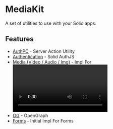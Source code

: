 # MediaKit

A set of utilities to use with your Solid apps.

## Features

- [AuthPC](./packages/authpc/solid/README.md) - Server Action Utility
- [Authentication](./packages/auth/solid) - Solid AuthJS
- [Media (Video / Audio / Img)](./packages/media/README.md) - Impl For <Video />
- [OG](./packages/og/README.md) - OpenGraph
- [Forms](./packages/forms/README.md) - Initial Impl For Forms
